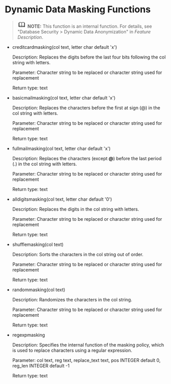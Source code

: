 # Dynamic Data Masking Functions<a name="EN-US_TOPIC_0000001151866048"></a>

>![](public_sys-resources/icon-note.gif) **NOTE:** 
>This function is an internal function. For details, see "Database Security \> Dynamic Data Anonymization" in  *Feature Description*.

-   creditcardmasking\(col text, letter char default 'x'\)

    Description: Replaces the digits before the last four bits following the col string with letters.

    Parameter: Character string to be replaced or character string used for replacement

    Return type: text

-   basicmailmasking\(col text, letter char default 'x'\)

    Description: Replaces the characters before the first at sign \(@\) in the col string with letters.

    Parameter: Character string to be replaced or character string used for replacement

    Return type: text

-   fullmailmasking\(col text, letter char default 'x'\)

    Description: Replaces the characters \(except  **@**\) before the last period \(.\) in the col string with letters.

    Parameter: Character string to be replaced or character string used for replacement

    Return type: text

-   alldigitsmasking\(col text, letter char default '0'\)

    Description: Replaces the digits in the col string with letters.

    Parameter: Character string to be replaced or character string used for replacement

    Return type: text

-   shufflemasking\(col text\)

    Description: Sorts the characters in the col string out of order.

    Parameter: Character string to be replaced or character string used for replacement

    Return type: text

-   randommasking\(col text\)

    Description: Randomizes the characters in the col string.

    Parameter: Character string to be replaced or character string used for replacement

    Return type: text

-   regexpmasking

    Description: Specifies the internal function of the masking policy, which is used to replace characters using a regular expression.

    Parameter: col text, reg text, replace\_text text, pos INTEGER default 0, reg\_len INTEGER default -1

    Return type: text
